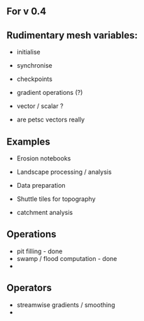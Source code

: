 ## For v 0.4


## Rudimentary mesh variables:

   - initialise
   - synchronise
   - checkpoints
   - gradient operations (?)
   - vector / scalar ?

   - are petsc vectors really


## Examples

   - Erosion notebooks
   - Landscape processing / analysis
   - Data preparation
   - Shuttle tiles for topography

   - catchment analysis

## Operations

   - pit filling - done
   - swamp / flood computation - done
   -


## Operators

   - streamwise gradients / smoothing
   -
